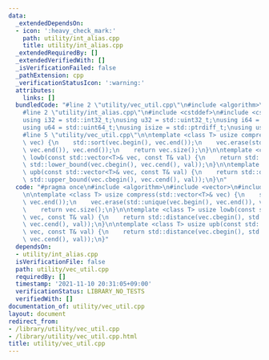 ```yaml
---
data:
  _extendedDependsOn:
  - icon: ':heavy_check_mark:'
    path: utility/int_alias.cpp
    title: utility/int_alias.cpp
  _extendedRequiredBy: []
  _extendedVerifiedWith: []
  _isVerificationFailed: false
  _pathExtension: cpp
  _verificationStatusIcon: ':warning:'
  attributes:
    links: []
  bundledCode: "#line 2 \"utility/vec_util.cpp\"\n#include <algorithm>\n#include <vector>\n\
    #line 2 \"utility/int_alias.cpp\"\n#include <cstddef>\n#include <cstdint>\n\n\
    using i32 = std::int32_t;\nusing u32 = std::uint32_t;\nusing i64 = std::int64_t;\n\
    using u64 = std::uint64_t;\nusing isize = std::ptrdiff_t;\nusing usize = std::size_t;\n\
    #line 5 \"utility/vec_util.cpp\"\n\ntemplate <class T> usize compress(std::vector<T>&\
    \ vec) {\n    std::sort(vec.begin(), vec.end());\n    vec.erase(std::unique(vec.begin(),\
    \ vec.end()), vec.end());\n    return vec.size();\n}\n\ntemplate <class T> usize\
    \ lowb(const std::vector<T>& vec, const T& val) {\n    return std::distance(vec.cbegin(),\
    \ std::lower_bound(vec.cbegin(), vec.cend(), val));\n}\n\ntemplate <class T> usize\
    \ upb(const std::vector<T>& vec, const T& val) {\n    return std::distance(vec.cbegin(),\
    \ std::upper_bound(vec.cbegin(), vec.cend(), val));\n}\n"
  code: "#pragma once\n#include <algorithm>\n#include <vector>\n#include \"int_alias.cpp\"\
    \n\ntemplate <class T> usize compress(std::vector<T>& vec) {\n    std::sort(vec.begin(),\
    \ vec.end());\n    vec.erase(std::unique(vec.begin(), vec.end()), vec.end());\n\
    \    return vec.size();\n}\n\ntemplate <class T> usize lowb(const std::vector<T>&\
    \ vec, const T& val) {\n    return std::distance(vec.cbegin(), std::lower_bound(vec.cbegin(),\
    \ vec.cend(), val));\n}\n\ntemplate <class T> usize upb(const std::vector<T>&\
    \ vec, const T& val) {\n    return std::distance(vec.cbegin(), std::upper_bound(vec.cbegin(),\
    \ vec.cend(), val));\n}"
  dependsOn:
  - utility/int_alias.cpp
  isVerificationFile: false
  path: utility/vec_util.cpp
  requiredBy: []
  timestamp: '2021-11-10 20:31:05+09:00'
  verificationStatus: LIBRARY_NO_TESTS
  verifiedWith: []
documentation_of: utility/vec_util.cpp
layout: document
redirect_from:
- /library/utility/vec_util.cpp
- /library/utility/vec_util.cpp.html
title: utility/vec_util.cpp
---
```

